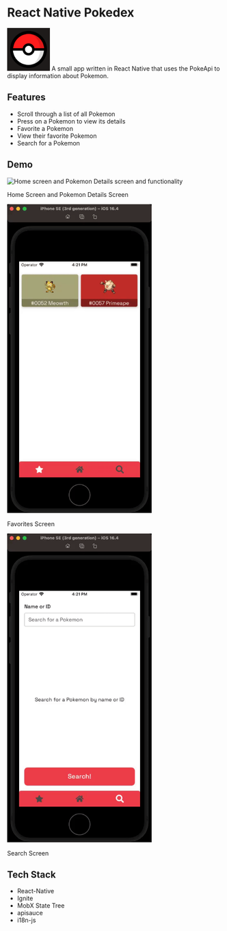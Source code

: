 # React Native Pokedex

<img src="./assets/images/app-icon-all.png" alt="Pokeball App Icon" height="100">
A small app written in React Native that uses the PokeApi to display information about Pokemon.

## Features

- Scroll through a list of all Pokemon
- Press on a Pokemon to view its details
- Favorite a Pokemon
- View their favorite Pokemon
- Search for a Pokemon

## Demo

<img src="./docs/home-details.gif" alt="Home screen and Pokemon Details screen and functionality" height="720">

Home Screen and Pokemon Details Screen

<img src="./docs/favorites.gif" alt="Favorites screen and functionality" height="720">

Favorites Screen

<img src="./docs/search.gif" alt="Search screen and functionality" height="720">

Search Screen

## Tech Stack

- React-Native
- Ignite
- MobX State Tree
- apisauce
- i18n-js
